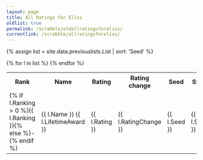 ```yaml
---
layout: page
title: All Ratings for Elixs
oldlist: true
permalink: /scrabble/oldallratingsforelixs/
currentlink: /scrabble/allratingsforelixs/
---
```


{% assign list = site.data.previouslists.List | sort: 'Seed' %}

<table>
  <tr><th>Rank</th><th>Name</th><th>Rating</th><th class="ratingchange">Rating<br />change</th><th>Seed</th><th>Status</th><th>Wins</th><th>Games</th><th>%</th><th>Club</th></tr>
  {% for l in list %}
    <tr><td class="ranking">{% if l.Ranking > 0 %}{{ l.Ranking }}{% else %}-{% endif %}</td><td class="name">{{ l.Name }} {{ l.LifetimeAward }}</td><td class="rating">{{ l.Rating }}</td><td class="change">{{ l.RatingChange }}</td><td class="seed">{{ l.Seed }}</td><td class="status">{{ l.Status }}</td><td class="wins">{{ l.Wins }}</td><td class="games">{{ l.Games }}</td><td class="percent">{{ l.PercentText }}</td><td class="club">{{ l.Club }}</td></tr>
  {% endfor %}
</table>

